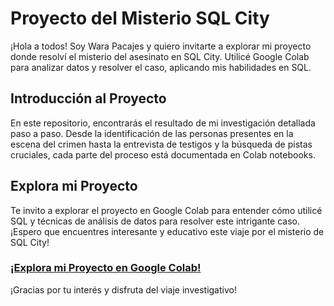 # Proyecto del Misterio SQL City

¡Hola a todos! Soy Wara Pacajes y quiero invitarte a explorar mi proyecto donde resolví el misterio del asesinato en SQL City. Utilicé Google Colab para analizar datos y resolver el caso, aplicando mis habilidades en SQL. 

## Introducción al Proyecto

En este repositorio, encontrarás el resultado de mi investigación detallada paso a paso. Desde la identificación de las personas presentes en la escena del crimen hasta la entrevista de testigos y la búsqueda de pistas cruciales, cada parte del proceso está documentada en Colab notebooks.

## Explora mi Proyecto

Te invito a explorar el proyecto en Google Colab para entender cómo utilicé SQL y técnicas de análisis de datos para resolver este intrigante caso. ¡Espero que encuentres interesante y educativo este viaje por el misterio de SQL City!

### [¡Explora mi Proyecto en Google Colab!]([https://colab.research.google.com/drive/1eEkJH--qZ2-seUBBddVqDLYB9AErfsLb#scrollTo=I_Tuh27GRWDa](https://colab.research.google.com/drive/1eEkJH--qZ2-seUBBddVqDLYB9AErfsLb))

¡Gracias por tu interés y disfruta del viaje investigativo!

